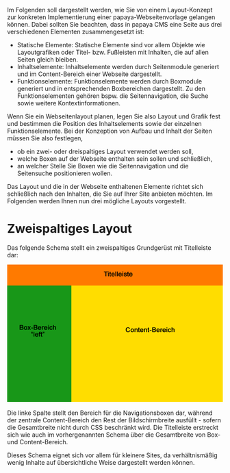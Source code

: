 
Im Folgenden soll dargestellt werden, wie Sie von einem Layout-Konzept zur konkreten Implementierung einer papaya-Webseitenvorlage gelangen können. Dabei sollten Sie beachten, dass in papaya CMS eine Seite aus drei verschiedenen Elementen zusammengesetzt ist:

-   Statische Elemente: Statische Elemente sind vor allem Objekte wie Layoutgrafiken oder Titel- bzw. Fußleisten mit Inhalten, die auf allen Seiten gleich bleiben.
-   Inhaltselemente: Inhaltselemente werden durch Seitenmodule generiert und im Content-Bereich einer Webseite dargestellt.
-   Funktionselemente: Funktionselemente werden durch Boxmodule generiert und in entsprechenden Boxbereichen dargestellt. Zu den Funktionselementen gehören bspw. die Seitennavigation, die Suche sowie weitere Kontextinformationen.

Wenn Sie ein Webseitenlayout planen, legen Sie also Layout und Grafik fest und bestimmen die Position des Inhaltselements sowie der einzelnen Funktionselemente. Bei der Konzeption von Aufbau und Inhalt der Seiten müssen Sie also festlegen,

-   ob ein zwei- oder dreispaltiges Layout verwendet werden soll,
-   welche Boxen auf der Webseite enthalten sein sollen und schließlich,
-   an welcher Stelle Sie Boxen wie die Seitennavigation und die Seitensuche positionieren wollen.

Das Layout und die in der Webseite enthaltenen Elemente richtet sich schließlich nach den Inhalten, die Sie auf Ihrer Site anbieten möchten. Im Folgenden werden Ihnen nun drei mögliche Layouts vorgestellt.

Zweispaltiges Layout
====================

Das folgende Schema stellt ein zweispaltiges Grundgerüst mit Titelleiste dar:

![Zweispaltiges Grundgerüst](images/DemoTemplateGrundgeruestEin.png)

Die linke Spalte stellt den Bereich für die Navigationsboxen dar, während der zentrale Content-Bereich den Rest der Bildschirmbreite ausfüllt - sofern die Gesamtbreite nicht durch CSS beschränkt wird. Die Titelleiste erstreckt sich wie auch im vorhergenannten Schema über die Gesamtbreite von Box- und Content-Bereich.

Dieses Schema eignet sich vor allem für kleinere Sites, da verhältnismäßig wenig Inhalte auf übersichtliche Weise dargestellt werden können.
